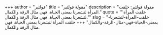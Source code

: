 +++
author = "فولتير"
title = "مقولة فولتير"
description = "مقولة فولتير: خلقت المرأة لتشعرنا بمعنى الحياة، فهي مثال الرقة والكمال."
quote = '''خلقت المرأة لتشعرنا بمعنى الحياة، فهي مثال الرقة والكمال.'''
slug = "خلقت-المرأة-لتشعرنا-بمعنى-الحياة-فهي-مثال-الرقة-والكمال"
+++
خلقت المرأة لتشعرنا بمعنى الحياة، فهي مثال الرقة والكمال.
